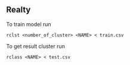 ## Realty

To train model run
```
rclst <number_of_cluster> <NAME> < train.csv
```

To get result cluster run
```
rclass <NAME> < test.csv
```
